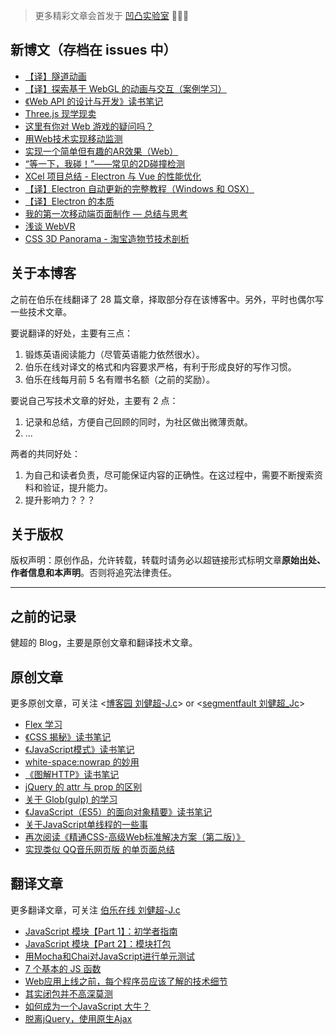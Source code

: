 > 更多精彩文章会首发于 [凹凸实验室](https://aotu.io/) 📣📣📣

## 新博文（存档在 issues 中）

 - [【译】隧道动画](https://github.com/JChehe/blog/issues/15)
 - [【译】探索基于 WebGL 的动画与交互（案例学习）](https://github.com/JChehe/blog/issues/11)
 - [《Web API 的设计与开发》读书笔记](https://github.com/JChehe/blog/issues/10)
 - [Three.js 现学现卖](https://github.com/JChehe/blog/issues/14)
 - [这里有你对 Web 游戏的疑问吗？](https://github.com/JChehe/blog/issues/13)
 - [用Web技术实现移动监测](https://github.com/JChehe/blog/issues/12)
 - [实现一个简单但有趣的AR效果（Web）](https://github.com/JChehe/blog/issues/9)
 - [“等一下，我碰！”——常见的2D碰撞检测](https://github.com/JChehe/blog/issues/8)
 - [XCel 项目总结 - Electron 与 Vue 的性能优化](https://github.com/JChehe/blog/issues/7)
 - [
【译】Electron 自动更新的完整教程（Windows 和 OSX）](https://github.com/JChehe/blog/issues/6)
 - [【译】Electron 的本质](https://github.com/JChehe/blog/issues/5)
 - [我的第一次移动端页面制作 — 总结与思考](https://github.com/JChehe/blog/issues/4)
 - [浅谈 WebVR](https://github.com/JChehe/blog/issues/3)
 - [CSS 3D Panorama - 淘宝造物节技术剖析](https://github.com/JChehe/blog/issues/2)

## 关于本博客

之前在伯乐在线翻译了 28 篇文章，择取部分存在该博客中。另外，平时也偶尔写一些技术文章。

要说翻译的好处，主要有三点：

1. 锻炼英语阅读能力（尽管英语能力依然很水）。
2. 伯乐在线对译文的格式和内容要求严格，有利于形成良好的写作习惯。
3. 伯乐在线每月前 5 名有赠书名额（之前的奖励）。

要说自己写技术文章的好处，主要有 2 点：

 1. 记录和总结，方便自己回顾的同时，为社区做出微薄贡献。
 2. ...
 
两者的共同好处：

 1. 为自己和读者负责，尽可能保证内容的正确性。在这过程中，需要不断搜索资料和验证，提升能力。
 2. 提升影响力？？？


## 关于版权

版权声明：原创作品，允许转载，转载时请务必以超链接形式标明文章**原始出处、作者信息和本声明**。否则将追究法律责任。

--- 

## 之前的记录
健超的 Blog，主要是原创文章和翻译技术文章。

## 原创文章
更多原创文章，可关注 <[博客园 刘健超-J.c](http://www.cnblogs.com/Jccc/)> or <[segmentfault 刘健超_Jc](https://segmentfault.com/u/jc)>
 - [Flex 学习](https://github.com/JChehe/blog/blob/master/posts/Flex%20%E5%AD%A6%E4%B9%A0.md)
 - [《CSS 揭秘》读书笔记](https://github.com/JChehe/blog/blob/master/posts/%E3%80%8ACSS%20%E6%8F%AD%E7%A7%98%E3%80%8B%E8%AF%BB%E4%B9%A6%E7%AC%94%E8%AE%B0.md)
 - [《JavaScript模式》读书笔记](https://github.com/JChehe/blog/blob/master/posts/%E3%80%8AJavaScript%E6%A8%A1%E5%BC%8F%E3%80%8B%E8%AF%BB%E4%B9%A6%E7%AC%94%E8%AE%B0.md)
 - [white-space:nowrap 的妙用](https://github.com/JChehe/blog/blob/master/posts/white-space:nowrap%E7%9A%84%E5%A6%99%E7%94%A8.md)
 - [《图解HTTP》读书笔记](https://github.com/JChehe/blog/blob/master/posts/%E3%80%8A%E5%9B%BE%E8%A7%A3HTTP%E3%80%8B%E8%AF%BB%E4%B9%A6%E7%AC%94%E8%AE%B0.md)
 - [jQuery 的 attr 与 prop 的区别](https://github.com/JChehe/blog/blob/master/posts/jQuery%20%E7%9A%84%20attr%20%E4%B8%8E%20prop%20%E7%9A%84%E5%8C%BA%E5%88%AB.md)
 - [关于 Glob(gulp) 的学习](https://github.com/JChehe/blog/blob/master/posts/%E5%85%B3%E4%BA%8E%20Glob%20(gulp)%20%E7%9A%84%E5%AD%A6%E4%B9%A0.md)
 - [《JavaScript（ES5）的面向对象精要》读书笔记](https://github.com/JChehe/blog/blob/master/posts/%E3%80%8AJavaScript%E9%9D%A2%E5%90%91%E5%AF%B9%E8%B1%A1%E7%B2%BE%E8%A6%81%E3%80%8B%E8%AF%BB%E4%B9%A6%E7%AC%94%E8%AE%B0.md)
 - [关于JavaScript单线程的一些事](https://github.com/JChehe/blog/blob/master/posts/%E5%85%B3%E4%BA%8EJavaScript%E5%8D%95%E7%BA%BF%E7%A8%8B%E7%9A%84%E4%B8%80%E4%BA%9B%E4%BA%8B.md)
 - [再次阅读《精通CSS-高级Web标准解决方案（第二版）》](https://github.com/JChehe/blog/blob/master/posts/%E5%86%8D%E6%AC%A1%E9%98%85%E8%AF%BB%E3%80%8A%E7%B2%BE%E9%80%9ACSS-%E9%AB%98%E7%BA%A7Web%E6%A0%87%E5%87%86%E8%A7%A3%E5%86%B3%E6%96%B9%E6%A1%88%EF%BC%88%E7%AC%AC%E4%BA%8C%E7%89%88%EF%BC%89%E3%80%8B.md)
 - [实现类似 QQ音乐网页版 的单页面总结](https://github.com/JChehe/blog/blob/master/posts/%E5%AE%9E%E7%8E%B0%E7%B1%BB%E4%BC%BC%20QQ%E9%9F%B3%E4%B9%90%E7%BD%91%E9%A1%B5%E7%89%88%20%E7%9A%84%E5%8D%95%E9%A1%B5%E9%9D%A2%E6%80%BB%E7%BB%93.md)

## 翻译文章
更多翻译文章，可关注 [伯乐在线 刘健超-J.c](http://www.jobbole.com/members/q574805242/)

 - [JavaScript 模块【Part 1】：初学者指南](https://github.com/JChehe/blog/blob/master/translation/JavaScript%20%E6%A8%A1%E5%9D%97%E3%80%90Part%201%E3%80%91%EF%BC%9A%E5%88%9D%E5%AD%A6%E8%80%85%E6%8C%87%E5%8D%97.md)
 - [JavaScript 模块【Part 2】：模块打包](https://github.com/JChehe/blog/blob/master/translation/JavaScript%20%E6%A8%A1%E5%9D%97%E3%80%90Part%202%E3%80%91%EF%BC%9A%E6%A8%A1%E5%9D%97%E6%89%93%E5%8C%85.md)
 - [用Mocha和Chai对JavaScript进行单元测试](https://github.com/JChehe/blog/blob/master/translation/%E7%94%A8Mocha%E5%92%8CChai%E5%AF%B9JavaScript%E8%BF%9B%E8%A1%8C%E5%8D%95%E5%85%83%E6%B5%8B%E8%AF%95.md)
 - [7 个基本的 JS 函数](https://github.com/JChehe/blog/blob/master/translation/7%20%E4%B8%AA%E5%9F%BA%E6%9C%AC%E7%9A%84%20JS%20%E5%87%BD%E6%95%B0%5B%E8%AF%91%5D.md)
 - [Web应用上线之前，每个程序员应该了解的技术细节](https://github.com/JChehe/blog/blob/master/translation/Web%E5%BA%94%E7%94%A8%E4%B8%8A%E7%BA%BF%E4%B9%8B%E5%89%8D%EF%BC%8C%E6%AF%8F%E4%B8%AA%E7%A8%8B%E5%BA%8F%E5%91%98%E5%BA%94%E8%AF%A5%E4%BA%86%E8%A7%A3%E7%9A%84%E6%8A%80%E6%9C%AF%E7%BB%86%E8%8A%82.md)
 - [其实闭包并不高深莫测](https://github.com/JChehe/blog/blob/master/translation/%E5%85%B6%E5%AE%9E%E9%97%AD%E5%8C%85%E5%B9%B6%E4%B8%8D%E9%AB%98%E6%B7%B1%E8%8E%AB%E6%B5%8B.md)
 - [如何成为一个JavaScript 大牛？](https://github.com/JChehe/blog/blob/master/translation/%E5%A6%82%E4%BD%95%E6%88%90%E4%B8%BA%E4%B8%80%E4%B8%AAJavaScript%20%E5%A4%A7%E7%89%9B%EF%BC%9F%E3%80%90%E8%AF%91%E3%80%91.md)
 - [脱离jQuery，使用原生Ajax](https://github.com/JChehe/blog/blob/master/translation/%E8%84%B1%E7%A6%BBjQuery%EF%BC%8C%E4%BD%BF%E7%94%A8%E5%8E%9F%E7%94%9FAjax.md)
